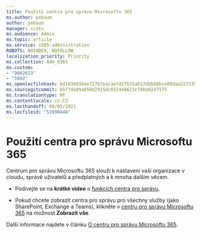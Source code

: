```yaml
---
title: Použití centra pro správu Microsoftu 365
ms.author: pebaum
author: pebaum
manager: scotv
ms.audience: Admin
ms.topic: article
ms.service: o365-administration
ROBOTS: NOINDEX, NOFOLLOW
localization_priority: Priority
ms.collection: Adm_O365
ms.custom:
- "9002613"
- "5042"
ms.openlocfilehash: bd1636034ae727b7eacae7d2fb35a617dbb68bce89daa227339143b735f2a884
ms.sourcegitcommit: b5f7da89a650d2915dc652449623c78be6247175
ms.translationtype: MT
ms.contentlocale: cs-CZ
ms.lasthandoff: 08/05/2021
ms.locfileid: "53990448"
---
```

# <a name="using-the-microsoft-365-admin-center"></a>Použití centra pro správu Microsoftu 365

Centrum pro správu Microsoftu 365 slouží k nastavení vaší organizace v cloudu, správě uživatelů a předplatných a k mnoha dalším věcem.

- Podívejte se na **krátké video** o [funkcích centra pro správu](https://www.microsoft.com/videoplayer/embed/RWfvDL).

- Pokud chcete zobrazit centra pro správu pro všechny služby (jako SharePoint, Exchange a Teams), klikněte v [centru pro správu Microsoftu 365](https://admin.microsoft.com/AdminPortal/Home#/homepage) na možnost **Zobrazit vše**.

Další informace najdete v článku [O centru pro správu Microsoftu 365](https://docs.microsoft.com/microsoft-365/admin/admin-overview/about-the-admin-center).
